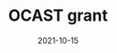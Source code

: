 ---
id: 202110OCAST
title: OCAST grant
excerpt: New grant from OCAST for dynamic modeling of HVAC equipment
date: 2021-10-15
---